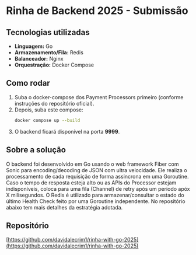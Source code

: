 # Rinha de Backend 2025 - Submissão

## Tecnologias utilizadas
- **Linguagem:** Go
- **Armazenamento/Fila:** Redis
- **Balanceador:** Nginx
- **Orquestração:** Docker Compose

## Como rodar
1. Suba o docker-compose dos Payment Processors primeiro (conforme instruções do repositório oficial).
2. Depois, suba este compose:
   ```sh
   docker compose up --build
   ```
3. O backend ficará disponível na porta **9999**.

## Sobre a solução
O backend foi desenvolvido em Go usando o web framework Fiber com Sonic para encoding/decoding de JSON com ultra velocidade. Ele realiza o processamento de cada requisição de forma assincrona em uma Goroutine. Caso o tempo de resposta esteja alto ou as APIs do Processor estejam indisponíveis, coloca para uma fila (Channel) de retry após um periodo apóx X milisegundos. O Redis é utilizado para armazenar/consultar o estado do último Health Check feito por uma Goroutine independente. No repositório abaixo tem mais detalhes da estratégia adotada.

## Repositório
[https://github.com/davidalecrim1/rinha-with-go-2025](https://github.com/davidalecrim1/rinha-with-go-2025)